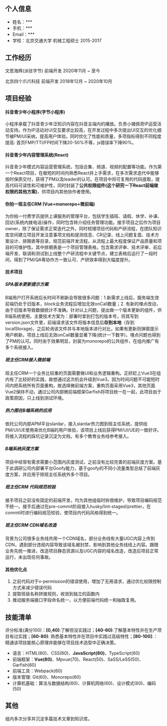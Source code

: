 ## 个人信息

- 姓名：***
- 手机：***
- Email：***
- 学校：北京交通大学 机械工程硕士  2015-2017

## 工作经历

文思海辉(派驻字节)     前端开发     2020年11月 ~ 至今

北京四个爪爪科技       前端开发     2018年12月 ~ 2020年10月 

## 项目经验

#### 抖音青少年小程序(字节小程序)

小程序承载了抖音青少年泛知识内容在抖音主端内的播放。负责小猪佩奇IP运营活动支持。作为IP活动对UI交互要求比较高，在开发过程中多次提出UI交互的优化细节被PM/UI采纳，提高用户体验。同时优化了性能和质量，多项指标得到不同程度提高: 首页FMP/TTI/FP时间下降20-50%不等，js错误率下降90%。

#### 抖音青少年内容管理系统(React)

抖音青少年模式内容运营管理系统，包括合集、频道、视频的配置等功能。作为第一个React项目，在极短的时间内熟悉React并上手需求，在多次需求迭代中能够按时保质交付，获得了PM以及leader的认可。在项目中将可复用的代码提取，提高代码可读性和可维护性，同时封装了**公共权限组件(这个研究一下React前端做权限的其他方案)**，供项目内其他协作者使用。

#### 你拍一班主任CRM (Vue+monorepo+微前端)

为你拍一付费学员提供上课服务的管理平台，包括学生插班、请假、休学、补课、回访(系统内拨电话)操作，同时包含转介绍任务管理功能。接手项目之后作为项目owner，除了保证需求正常迭代之外，同时梳理项目代码和产研流程，在团队知识库空间建立项目开发注意事项文档和提测信息、CR记录、线上问题复盘、技术方案设计、排期表等目录，规范前端开发流程，从流程上最大程度保证产品质量和项目的可维护性。其中排期表是一个项目管理表格，包含需求评审、技术评审、前后端开发、联调和测试到上线整个产研流程中关键节点，建立表格后运行了一段时间，得到了PM/QA等协作方一致认可、产研效率得到大幅度提升。

#### 技术项目

##### SPA版本更新提示方案

B端用户打开系统后长时间不刷新会导致很多问题：1.新需求上线后，服务端生效前端仍处于旧版本，block业务流程后增加无效onCall数量；2. 有新的埋点改动，由于旧版本导致数据统计不准确。针对以上问题，提出做一个版本更新的组件，供B端系统使用。主要技术方案为：部署时拿到打包的版本号，将其写到version.json文件里，前端请求该文件将版本信息后**存到本地**（存到localStorage)，之后轮询该文件并与本地版本进行对比，如果有更新则弹窗提示用户刷新。项目上线后无效onCall数量显著下降(统计一下数字)，埋点问题也得到了PM的认可。同时由于效果明显，封装为monorepo的公共组件，在组内推广有多个系统接入。

##### 班主任CRM接入微前端

班主任CRM一个业务比较重的页面需要做UI和业务逻辑重构。正好赶上Vue3在组内有了比较好的实践，故想通过这次机会升级到Vue3。因为时间问题不可能短时间内把系统所有页面重构，故选择微前端方案，重构页面采用Vue3，其他页面Vue2保持不动，通过公司内部微前端框架Garfish将项目统一在一起，此项目由于政策原因，只上线到测试环境。

##### 热力图在B端系统的应用

依托公司内部APM平台slardar，接入slardar热力图到班主任系统，提供给PM/UI/UE使用来优化B端的用户体验，该项目上线后获得PM/UI/UE的一致好评。将接入流程的踩坑记录沉淀为文档，有多个教育业务线参考接入。

##### B端系统灰度方案

项目中经常有需求需要小范围内灰度测试，之前没有比较完善的前端灰度方案。基于此调研公司内部署平台Goofy能力，基于goofy的不同小流量类型总结了前端灰度方案，并应用于除班主任系统外多个项目。

##### 班主任CRM 代码规范校验

接手项目之前没有固定的前端开发，均为其他组临时拆借维护，导致项目编码规范不统一。接手后通过在pre-commit阶段接入husky/lint-staged/prettier，在commti时进行编码规范校验，使项目内代码风格得到统一。

##### 班主任CRM CDN域名改造

背景为公司很多业务线共用一个CDN域名，部分业务线有大量UGC内容上传到CDN，遇到部分违规内容导致该域名被封禁，影响到其他业务线线上内容。跟随业务先统一推进，改造项目静态资源以及UGC内容的域名改造，改造后项目正常运行，未出现任何事故。

#### 其他优化点

1. 之前代码对于v-permission的错误使用，增加了无用请求，通过优化权限控制方式来减少错误代码
2. 提取班级名称拼接规则，收敛到独立的函数内
3. 推动服务端接口字段命名统一，以方便前端代码统一和抽取复用。

## 技能清单

评分标准(满分100)：**[0,40)**:了解但没实践过；**[40-60)**:了解基本特性并在生产项目有过实践；**[60-80)**: 熟悉基本特性并在项目中实践过高级特性；**[80-100]**:：精通该项技能核心原理并能够在项目技术选型中正确决策。

- 语言：HTML(60)、CSS(60)、**JavaScript(80)**、TypeScript(60)
- 前端框架：**Vue(80)**、Mpvue(70)、React(50)、SaSS/LeSS(50)、Garfish(60)
- 前端工具：Webpack(60)
- 版本管理: Git(60)、Monorepo(60)
- 计算机基础：算法与数据结构(60)、计算机网络(60)、设计模式(60)、编码(50)

## 其他

组内多次分享并沉淀多篇技术文章到知识库。

